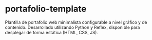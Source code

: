 # portafolio-template
Plantilla de portafolio web minimalista configurable a nivel gráfico y de contenido. Desarrollado utilizando Python y Reflex, disponible para desplegar de forma estática (HTML, CSS, JS).
